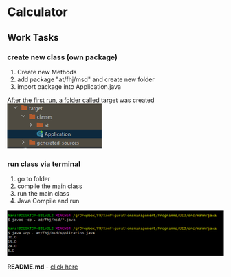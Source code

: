 # Calculator

## Work Tasks

### create new class (own package) 
1. Create new Methods
2. add package "at/fhj/msd" and create new folder
3. import package into Application.java

 After the first run, a folder called target was created      
  ![img.png](Calculator/resources/images/newClass.png)

### run class via terminal

1. go to folder
2. compile the main class
3. run the main class
4. Java Compile and run      

  ![img_1.png](Calculator/resources/images/terminalView.png)


**README.md** - [click here](./README.md)